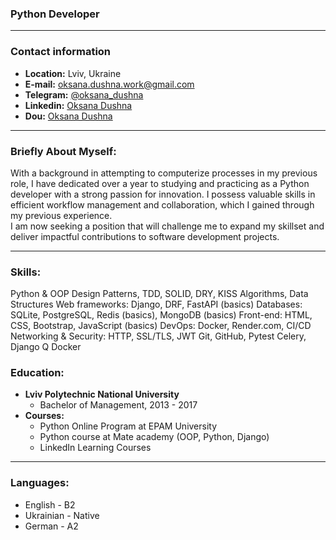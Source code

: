 ### Python Developer
----
### Contact information
* **Location:** Lviv, Ukraine<br>
* **E-mail:** oksana.dushna.work@gmail.com<br>
* **Telegram:** [@oksana_dushna](https://t.me/oksana_dushna/)<br>
* **Linkedin:** [Oksana Dushna](https://www.linkedin.com/in/oksana-dushna-a52153273/)<br>
* **Dou:** [Oksana Dushna](https://dou.ua/users/oksana-dushna/)<br>
---

### Briefly About Myself:
With a background in attempting to computerize processes in my previous role, I have dedicated over a year to studying and practicing as a Python developer with a strong passion for innovation. I possess valuable skills in efficient workflow management and collaboration, which I gained through my previous experience.          
I am now seeking a position that will challenge me to expand my skillset and deliver impactful contributions to software development projects.

---

### Skills:
Python & OOP
Design Patterns, TDD, SOLID, DRY, KISS
Algorithms, Data Structures
Web frameworks: Django, DRF, FastAPI (basics)
Databases: SQLite, PostgreSQL, Redis (basics), MongoDB (basics)
Front-end: HTML, CSS, Bootstrap, JavaScript (basics)
DevOps: Docker, Render.com, CI/CD
Networking & Security: HTTP, SSL/TLS, JWT
Git, GitHub, Pytest
Celery, Django Q
Docker

### Education:

* **Lviv Polytechnic National University**
  * Bachelor of Management, 2013 - 2017
* **Courses:**
    * Python Online Program at ЕРАМ University
    * Python course at Mate academy (OOP, Python, Django)
    * LinkedIn Learning Courses
----
### Languages:

- English \- B2
- Ukrainian \- Native
- German \- A2
